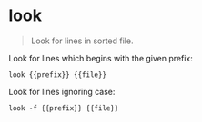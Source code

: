 look
====

> Look for lines in sorted file.

Look for lines which begins with the given prefix:

    look {{prefix}} {{file}}

Look for lines ignoring case:

    look -f {{prefix}} {{file}}
